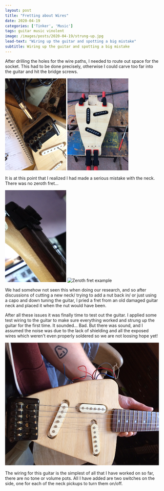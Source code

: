 ```yaml
---
layout: post
title: "Fretting about Wires"
date: 2020-04-19
categories: ['Tinker', 'Music']
tags: guitar music vinolent
image: /images/posts/2020-04-19/strung-up.jpg
lead-text: "Wiring up the guitar and spotting a big mistake"
subtitle: Wiring up the guitar and spotting a big mistake
---
```

<p>After drilling the holes for the wire paths, I needed to route out space for the socket. This had to be done precisely, otherwise I could carve too far into the guitar and hit the bridge screws.</p>

<div class="flex">
  <img width="200" height="300" src="/images/posts/2020-04-19/jack-socket.jpg" alt="Jack socket" />
  <img width="200" height="300" src="/images/posts/2020-04-19/pickups-in.jpg" alt="Pickups in" />
</div>

<p>It is at this point that I realized I had made a serious mistake with the neck. There was no zeroth fret...</p>

<div class="flex">
  <img width="200" height="300" src="/images/posts/2020-04-19/nut-closeup.jpg" alt="Nut close up" />
  <img width="400" height="300" src="https://www.haloguitars.com/store/image/catalog/blog/halo-entelechy-zero-fret.jpg" alt="Zeroth fret example" />
</div>

<p>We had somehow not seen this when doing our research, and so after discussions of cutting a new neck/ trying to add a nut back in/ or just using a capo and down tuning the guitar, I pried a fret from an old damaged guitar neck and placed it when the nut would have been.</p>

<p>After all these issues it was finally time to test out the guitar. I applied some test wiring to the guitar to make sure everything worked and strung up the guitar for the first time. It sounded... Bad. But there was sound, and I assumed the noise was due to the lack of shielding and all the exposed wires which weren't even properly soldered so we are not loosing hope yet!</p>

<img width="600" height="400" src="/images/posts/2020-04-19/strung-up.jpg" alt="Strung up guitar" />

<p> The wiring for this guitar is the simplest of all that I have worked on so far, there are no tone or volume pots. All I have added are two switches on the side, one for each of the neck pickups to turn them on/off.
